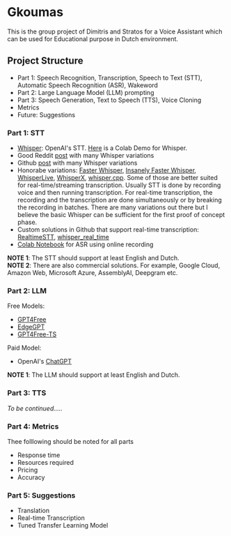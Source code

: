 # Gkoumas
This is the group project of Dimitris and Stratos for a Voice Assistant which can be used for Educational purpose in Dutch environment.


## Project Structure ##
* Part 1: Speech Recognition, Transcription, Speech to Text (STT), Automatic Speech Recognition (ASR), Wakeword
* Part 2: Large Language Model (LLM) prompting
* Part 3: Speech Generation, Text to Speech (TTS), Voice Cloning
* Metrics
* Future: Suggestions

### Part 1: STT ###
* [Whisper](https://github.com/openai/whisper): OpenAI's STT. [Here](https://colab.research.google.com/github/petewarden/openai-whisper-webapp/blob/main/OpenAI_Whisper_ASR_Demo.ipynb) is a Colab Demo for Whisper.
* Good Reddit [post](https://www.reddit.com/r/MachineLearning/comments/14xxg6i/d_what_is_the_most_efficient_version_of_openai/) with many Whisper variations
* Github [post](https://github.com/sindresorhus/awesome-whisper#readme) with many Whisper variations
* Honorabe variations: [Faster Whisper](https://github.com/SYSTRAN/faster-whisper), [Insanely Faster Whisper](https://github.com/Vaibhavs10/insanely-fast-whisper), [WhisperLive](https://github.com/collabora/WhisperLive), [WhisperX](https://github.com/m-bain/whisperX/tree/main), [whisper.cpp](https://github.com/ggerganov/whisper.cpp). Some of those are better suited for real-time/streaming transcription. Usually STT is done by recording voice and then running transcription. For real-time transcription, the recording and the transcription are done simultaneously or by breaking the recording in batches. There are many variations out there but I believe the basic Whisper can be sufficient for the first proof of concept phase.
* Custom solutions in Github that support real-time transcription: [RealtimeSTT](https://github.com/KoljaB/RealtimeSTT), [whisper_real_time](https://github.com/davabase/whisper_real_time)
* [Colab Notebook](https://colab.research.google.com/drive/1Z6VIRZ_sX314hyev3Gm5gBqvm1wQVo-a#scrollTo=xuKJ4wBU6gxx) for ASR using online recording

__NOTE 1__: The STT should support at least English and Dutch. <br />
__NOTE 2__: There are also commercial solutions. For example, Google Cloud, Amazon Web, Microsoft Azure, AssemblyAI, Deepgram etc.

### Part 2: LLM ###
Free Models: <br />
* [GPT4Free](https://github.com/xtekky/gpt4free)
* [EdgeGPT](https://github.com/acheong08/EdgeGPT)
* [GPT4Free-TS](https://github.com/xiangsx/gpt4free-ts)

Paid Model: <br />
* OpenAI's [ChatGPT](https://platform.openai.com/docs/quickstart)

__NOTE 1__: The LLM should support at least English and Dutch. <br />

### Part 3: TTS ###

_To be continued....._

### Part 4: Metrics ###
Thee folllowing should be noted for all parts
* Response time
* Resources required
* Pricing
* Accuracy

### Part 5: Suggestions ###
* Translation
* Real-time Transcription
* Tuned Transfer Learning Model


